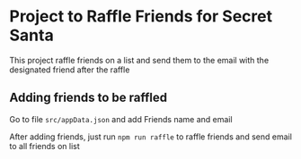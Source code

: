 # Project to Raffle Friends for Secret Santa

This project raffle friends on a list and send them to the email with the designated friend after the raffle

## Adding friends to be raffled

Go to file `src/appData.json` and add Friends name and email

After adding friends, just run `npm run raffle` to raffle friends and send email to all friends on list